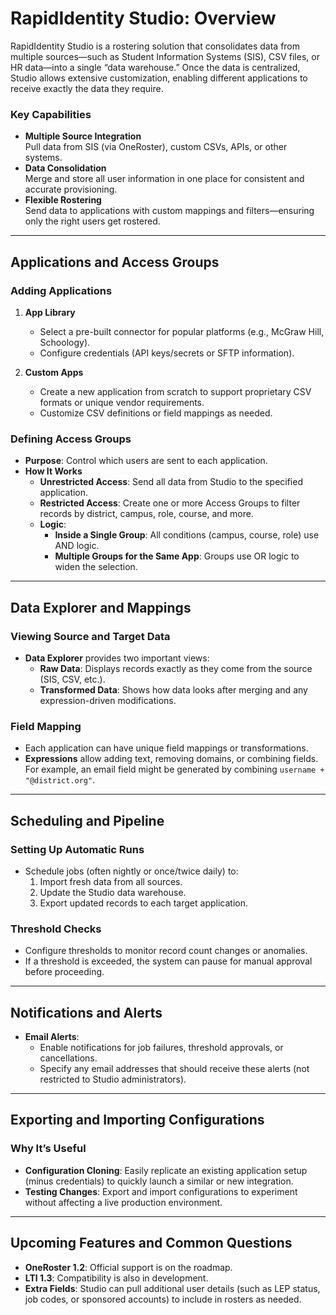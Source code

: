 # RapidIdentity Studio: Overview

RapidIdentity Studio is a rostering solution that consolidates data from multiple sources—such as Student Information Systems (SIS), CSV files, or HR data—into a single “data warehouse.” Once the data is centralized, Studio allows extensive customization, enabling different applications to receive exactly the data they require.

### Key Capabilities

- **Multiple Source Integration**  
    Pull data from SIS (via OneRoster), custom CSVs, APIs, or other systems.
- **Data Consolidation**  
    Merge and store all user information in one place for consistent and accurate provisioning.
- **Flexible Rostering**  
    Send data to applications with custom mappings and filters—ensuring only the right users get rostered.

---

## Applications and Access Groups

### Adding Applications

1. **App Library**
    
    - Select a pre-built connector for popular platforms (e.g., McGraw Hill, Schoology).
    - Configure credentials (API keys/secrets or SFTP information).
2. **Custom Apps**
    
    - Create a new application from scratch to support proprietary CSV formats or unique vendor requirements.
    - Customize CSV definitions or field mappings as needed.

### Defining Access Groups

- **Purpose**: Control which users are sent to each application.
- **How It Works**
    - **Unrestricted Access**: Send all data from Studio to the specified application.
    - **Restricted Access**: Create one or more Access Groups to filter records by district, campus, role, course, and more.
    - **Logic**:
        - **Inside a Single Group**: All conditions (campus, course, role) use AND logic.
        - **Multiple Groups for the Same App**: Groups use OR logic to widen the selection.

---

## Data Explorer and Mappings

### Viewing Source and Target Data

- **Data Explorer** provides two important views:
    - **Raw Data**: Displays records exactly as they come from the source (SIS, CSV, etc.).
    - **Transformed Data**: Shows how data looks after merging and any expression-driven modifications.

### Field Mapping

- Each application can have unique field mappings or transformations.
- **Expressions** allow adding text, removing domains, or combining fields. For example, an email field might be generated by combining `username + "@district.org"`.

---

## Scheduling and Pipeline

### Setting Up Automatic Runs

- Schedule jobs (often nightly or once/twice daily) to:
    1. Import fresh data from all sources.
    2. Update the Studio data warehouse.
    3. Export updated records to each target application.

### Threshold Checks

- Configure thresholds to monitor record count changes or anomalies.
- If a threshold is exceeded, the system can pause for manual approval before proceeding.

---

## Notifications and Alerts

- **Email Alerts**:
    - Enable notifications for job failures, threshold approvals, or cancellations.
    - Specify any email addresses that should receive these alerts (not restricted to Studio administrators).

---

## Exporting and Importing Configurations

### Why It’s Useful

- **Configuration Cloning**: Easily replicate an existing application setup (minus credentials) to quickly launch a similar or new integration.
- **Testing Changes**: Export and import configurations to experiment without affecting a live production environment.

---

## Upcoming Features and Common Questions

- **OneRoster 1.2**: Official support is on the roadmap.
- **LTI 1.3**: Compatibility is also in development.
- **Extra Fields**: Studio can pull additional user details (such as LEP status, job codes, or sponsored accounts) to include in rosters as needed.
